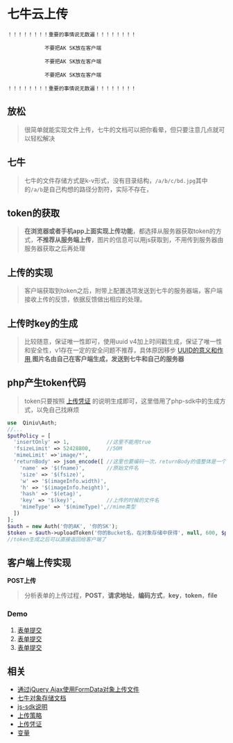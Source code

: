# 七牛云上传

    ！！！！！！！！重要的事情说无数遍！！！！！！！！

                不要把AK SK放在客户端

                不要把AK SK放在客户端

                不要把AK SK放在客户端

    ！！！！！！！！重要的事情说无数遍！！！！！！！！

## 放松
> 很简单就能实现文件上传，七牛的文档可以把你看晕，但只要注意几点就可以轻松解决

## 七牛
>七牛的文件存储方式是k-v形式，没有目录结构，`/a/b/c/bd.jpg`其中的`/a/b`是自己构想的路径分割符，实际不存在，



## token的获取
> **在浏览器或者手机app上面实现上传功能**，都选择从服务器获取token的方式，**不推荐从服务端上传**，图片的信息可以用js获取到，不用传到服务器由服务器获取之后再处理

## 上传的实现
 > 客户端获取到token之后，附带上配置选项发送到七牛的服务器端，客户端接收上传的反馈，依据反馈做出相应的处理。

## 上传时key的生成
> 比较随意，保证唯一性即可，使用uuid v4加上时间戳生成，保证了唯一性和安全性，v1存在一定的安全问题不推荐，具体原因移步 [UUID的意义和作用](http://blog.csdn.net/bravejiezai/article/details/51725049),**图片名由自己在客户端生成，发送到七牛和自己的服务器**

## php产生token代码
> token只要按照 [上传凭证](https://developer.qiniu.com/kodo/manual/upload-token) 的说明生成即可，这里借用了php-sdk中的生成方式，以免自己找麻烦

```php
use  Qiniu\Auth;
//...
$putPolicy = [
  'insertOnly' => 1,            //这里不能用true
  'fsizeLimit' => 52428800,     //50M
  'mimeLimit' =>'image/*',
  'returnBody' => json_encode([ //这里也要编码一次，returnBody的值整体是一个json字符串也可以
    'name' => '$(fname)',       //原始文件名
    'size' => '$(fsize)',
    'w' => '$(imageInfo.width)',
    'h' => '$(imageInfo.height)',
    'hash' => '$(etag)',
    'key' => '$(key)',          //上传的时候的文件名
    'mimeType' => '$(mimeType)',//mime类型
  ])
];
$auth = new Auth('你的AK', '你的SK');
$token = $auth->uploadToken('你的Bucket名，在对象存储中获得', null, 600, $putPolicy);
//token生成之后可以直接返回给客户端了
```

## 客户端上传实现
**POST上传**
> 分析表单的上传过程，**POST**，**请求地址**，**编码方式**，**key**，**token**，**file** 

### Demo
1. [表单提交](https://github.com/lxfriday/lxfriday-frontend/blob/master/Upload/QiniuUploadDemo.html) 
2. [表单提交](https://github.com/lxfriday/lxfriday-frontend/blob/master/Upload/QiniuUploadDemo.html) 
3. [表单提交](https://github.com/lxfriday/lxfriday-frontend/blob/master/Upload/QiniuUploadDemo.html) 


## 相关
- [通过jQuery Ajax使用FormData对象上传文件](http://www.jianshu.com/p/46e6e03a0d53)
- [七牛对象存储文档](https://developer.qiniu.com/kodo)
- [js-sdk说明](https://developer.qiniu.com/kodo/sdk/javascript)
- [上传策略](https://developer.qiniu.com/kodo/manual/put-policy)
- [上传凭证](https://developer.qiniu.com/kodo/manual/upload-token)
- [变量](https://developer.qiniu.com/kodo/manual/vars#xvar)
